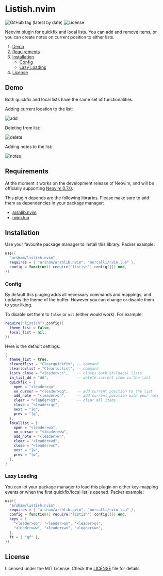 # Listish.nvim

![GitHub tag (latest by date)](https://img.shields.io/github/v/tag/arsham/listish.nvim)
![License](https://img.shields.io/github/license/arsham/listish.nvim)

Neovim plugin for quickfix and local lists. You can add and remove items, or
you can create notes on current position to either lists.

1. [Demo](#demo)
2. [Requirements](#requirements)
3. [Installation](#installation)
   - [Config](#config)
   - [Lazy Loading](#lazy-loading)
4. [License](#license)

## Demo

Both quickfix and local lists have the same set of functionalities.

Adding current location to the list:

![add](https://user-images.githubusercontent.com/428611/148661079-efbb29b9-369b-487b-8ff9-ece794f3bd3b.gif)

Deleting from list:

![delete](https://user-images.githubusercontent.com/428611/148661080-4e8f1531-e470-45eb-bf0d-fe78290bb2fa.gif)

Adding notes to the list:

![notes](https://user-images.githubusercontent.com/428611/148661081-caa84b55-664d-45ea-ac41-32f5791a8f01.gif)

## Requirements

At the moment it works on the development release of Neovim, and will be
officially supporting [Neovim 0.7.0](https://github.com/neovim/neovim/releases/tag/v0.7.0).

This plugin depends are the following libraries. Please make sure to add them
as dependencies in your package manager:

- [arshlib.nvim](https://github.com/arsham/arshlib.nvim)
- [nvim.lua](https://github.com/norcalli/nvim.lua)

## Installation

Use your favourite package manager to install this library. Packer example:

```lua
use({
  "arsham/listish.nvim",
  requires = { "arsham/arshlib.nvim", "norcalli/nvim.lua" },
  config = function() require("listish").config({}) end,
})
```

### Config

By default this pluging adds all necessary commands and mappings, and updates
the theme of the buffer. However you can change or disable them to your liking.

To disable set them to `false` or `nil` (either would work). For example:

```lua
require("listish").config({
  theme_list = false,
  local_list = nil,
})
```

Here is the default settings:

```lua
{
  theme_list = true,
  clearqflist = "Clearquickfix", -- command
  clearloclist = "Clearloclist", -- command
  lists_close = "<leader>cc",    -- closes both qf/loacal lists
  in_list_dd = "dd",             -- delete current item in the list
  quickfix = {
    open = "<leader>qo",
    on_cursor = "<leader>qq",    -- add current position to the list
    add_note = "<leader>qn",     -- add current position with your note to the list
    clear = "<leader>qd",        -- clear all items
    close = "<leader>qc",
    next = "]q",
    prev = "[q",
  },
  locallist = {
    open = "<leader>wo",
    on_cursor = "<leader>ww",
    add_note = "<leader>wn",
    clear = "<leader>wd",
    close = "<leader>wc",
    next = "]w",
    prev = "[w",
  },
}
```

### Lazy Loading

You can let your package manager to load this plugin on either key-mapping
events or when the first quickfix/local list is opened. Packer example:

```lua
use({
  "arsham/listish.nvim",
  requires = { "arsham/arshlib.nvim", "norcalli/nvim.lua" },
  config = function() require("listish").config({}) end,
  keys = {
    "<leader>qq", "<leader>qn", "<leader>qo",
    "<leader>ww", "<leader>wn", "<leader>wo",
  },
  ft = { "qf" },
})
```

## License

Licensed under the MIT License. Check the [LICENSE](./LICENSE) file for details.

<!--
vim: foldlevel=1
-->
